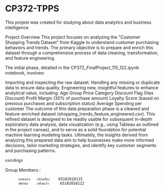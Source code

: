 # CP372-TPPS
This projest was created for studying about data analytics and business intelligence

Project Overview
This project focuses on analyzing the "Customer Shopping Trends Dataset" from Kaggle to understand customer purchasing behaviors and trends.  The primary objective is to prepare and enrich this dataset through a comprehensive process of data cleaning, transformation, and feature engineering. 



The initial phase, detailed in the CP372_FinalProject_115_122.ipynb notebook, involves:

Importing and inspecting the raw dataset.
Handling any missing or duplicate data to ensure data quality.
Engineering new, insightful features to enhance analytical value, including:
Age Group
Price Category
Discount Flag (Has Discount)
Profit Margin (30% of purchase amount)
Loyalty Score (based on previous purchases and subscription status)
Average Spending per customer
The outcome of this data preparation phase is a cleaned and feature-enriched dataset (shopping_trends_feature_engineered.csv). This refined dataset is designed to be readily usable for subsequent in-depth exploratory data analysis, data visualization (e.g., using Tableau as outlined in the project canvas), and to serve as a solid foundation for potential machine learning modeling tasks.  Ultimately, the insights derived from analyzing this prepared data aim to help businesses make more informed decisions, tailor marketing strategies, and identify key customer segments and purchasing patterns. 




แหล่งข้อมูล







Group Members :

          แทนทอง   เปล่งเสียง    65102010115
          พัชรพล    เสริมแก้ว     65102010122
